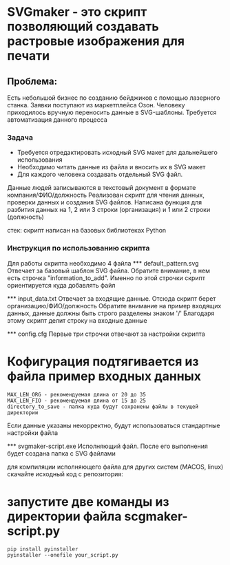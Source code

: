 # SVGmaker - это скрипт позволяющий создавать растровые изображения для печати

## Проблема: 
Есть небольшой бизнес по созданию бейджиков с помощью лазерного станка.
Заявки поступают из маркетплейса Озон. 
Человеку приходилось вручную переносить данные в SVG-шаблоны.
Требуется автоматизация данного процесса

### Задача
- Требуется отредактировать исходный SVG макет для дальнейшего использования
- Необходимо читать данные из файла и вносить их в SVG макет
- Для каждого человека создавать отдельный SVG файл.
  
Данные людей записываются в текстовый документ в формате компания/ФИО/должность
Реализован скрипт для чтения данных, проверки данных и создания SVG файлов.
Написана функция для разбития данных на 1, 2 или 3 строки (организация) и
1 или 2 строки (должность)

стек: скрипт написан на базовых библиотеках Python

### Инструкция по использованию скрипта

Для работы скрипта необходимо 4 файла
*** default_pattern.svg 
  Отвечает за базовый шаблон SVG файла. Обратите внимание, в нем есть строчка "information_to_add". 
  Именно по этой строчки скрипт ориентируется куда добавлять файл

*** input_data.txt 
  Отвечает за входящие данные. Отсюда скрипт берет организацию/ФИО/должность
  Обратите внимание на пример входящих данных, данные должны быть строго разделены знаком '/'
  Благодаря этому скрипт делит строку на входные данные

*** config.cfg
  Первые три строчки отвечают за настройки скрипта
# Кофигурация подтягивается из файла пример входных данных
    MAX_LEN_ORG - рекомендуемая длина от 20 до 35
    MAX_LEN_FIO - рекомендуемая длина от 15 до 25
    directory_to_save - папка куда будут сохранены файлы в текущей директории
  Если данные указаны некорректно, будут использоваться стандартные настройки файла

*** svgmaker-script.exe
  Исполняющий файл. После его выполнения будет создана папка с SVG файлами

для компиляции исполняющего файла для других систем (MACOS, linux)
скачайте исходный код с репозитория:

# запустите две команды из директории файла scgmaker-script.py
    pip install pyinstaller
    pyinstaller --onefile your_script.py
